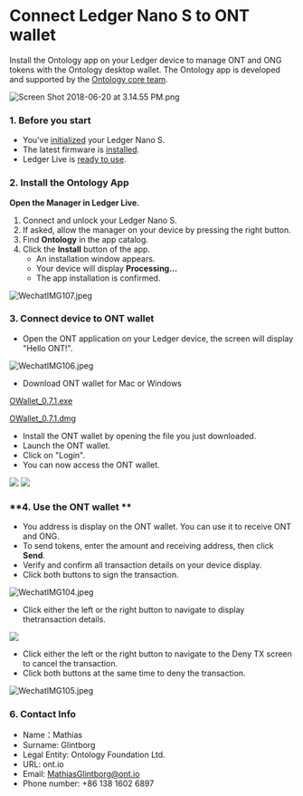 # Connect Ledger Nano S to ONT wallet

Install the Ontology app on your Ledger device to manage ONT and ONG tokens with the Ontology desktop wallet. The Ontology app is developed and supported by the [Ontology core team](https://ont.io).

![Screen Shot 2018-06-20 at 3.14.55 PM.png](https://upload-images.jianshu.io/upload_images/150344-27a5d7fb9d561131.png?imageMogr2/auto-orient/strip%7CimageView2/2/w/1240)

### 1. Before you start

* You've [initialized](https://support.ledgerwallet.com/hc/en-us/articles/360000613793) your Ledger Nano S.
* The latest firmware is [installed](https://support.ledgerwallet.com/hc/en-us/articles/360002731113).
* Ledger Live is [ready to use](https://support.ledgerwallet.com/hc/en-us/articles/360006395233).

### 2. Install the Ontology App

**Open the Manager in Ledger Live.**

1. Connect and unlock your Ledger Nano S.
2. If asked, allow the manager on your device by pressing the right button.
3. Find **Ontology** in the app catalog.
4. Click the **Install** button of the app.
   * An installation window appears.
   * Your device will display **Processing…**
   * The app installation is confirmed.

![WechatIMG107.jpeg](https://upload-images.jianshu.io/upload_images/150344-1d336f0e3789c8fd.jpeg?imageMogr2/auto-orient/strip%7CimageView2/2/w/1240)

### **3. Connect device to ONT wallet**

* Open the ONT application on your Ledger device, the screen will display "Hello ONT!".

![WechatIMG106.jpeg](https://s1.ax1x.com/2018/07/27/PUeeCn.png)

* Download ONT wallet for Mac or Windows

[OWallet_0.7.1.exe](https://dev.ont.io/dapp/wallet/O_Wallet-Setup-0.7.1.exe)

[OWallet_0.7.1.dmg](https://dev.ont.io/dapp/wallet/O_Wallet-0.7.1.dmg)

* Install the ONT wallet by opening the file you just downloaded.
* Launch the ONT wallet.
* Click on "Login". 
* You can now access the ONT wallet.

![](https://upload-images.jianshu.io/upload_images/10231651-018e8b8b2dd60202.png?imageMogr2/auto-orient/strip%7CimageView2/2/w/700)
![](https://upload-images.jianshu.io/upload_images/10231651-86210abceb284ef2.png?imageMogr2/auto-orient/strip%7CimageView2/2/w/700)

### **4. Use the ONT wallet **

* You address is display on the ONT wallet. You can use it to receive ONT and ONG.
* To send tokens, enter the amount and receiving address, then click **Send**.
* Verify and confirm all transaction details on your device display.
* Click both buttons to sign the transaction.            

![WechatIMG104.jpeg](https://upload-images.jianshu.io/upload_images/150344-d978675f70c97a25.jpeg?imageMogr2/auto-orient/strip%7CimageView2/2/w/1240)

* Click either the left or the right button to navigate to display thetransaction details.

![](https://upload-images.jianshu.io/upload_images/10231651-a0bdd8351f3fd29a.png?imageMogr2/auto-orient/strip%7CimageView2/2/w/700)

* Click either the left or the right button to navigate to the Deny TX screen to cancel the transaction.
* Click both buttons at the same time to deny the transaction.

![WechatIMG105.jpeg](https://upload-images.jianshu.io/upload_images/150344-4f9bd4e25b9d1d45.jpeg?imageMogr2/auto-orient/strip%7CimageView2/2/w/1240)

### **6. Contact Info**

* Name：Mathias
* Surname: Glintborg
* Legal Entity: Ontology Foundation Ltd.
* URL: ont.io
* Email: MathiasGlintborg@ont.io
* Phone number: +86 138 1602 6897

